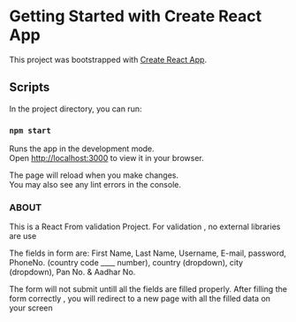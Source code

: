 # Getting Started with Create React App

This project was bootstrapped with [Create React App](https://github.com/facebook/create-react-app).

## Scripts

In the project directory, you can run:

### `npm start`

Runs the app in the development mode.\
Open [http://localhost:3000](http://localhost:3000) to view it in your browser.

The page will reload when you make changes.\
You may also see any lint errors in the console.


### ABOUT

This is a React From validation Project. For validation , no external libraries are use

The fields in form are:
First Name, Last Name, Username, E-mail, password, PhoneNo. (country code ____ number), country (dropdown), city (dropdown), Pan No. & Aadhar No.

The form will not submit untill all the fields are filled properly.
After filling the form correctly , you will redirect to a new page with all the filled data on your screen
